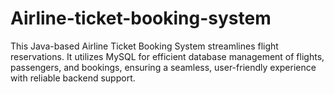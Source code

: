 # Airline-ticket-booking-system
This Java-based Airline Ticket Booking System streamlines flight reservations. It utilizes MySQL for efficient database management of flights, passengers, and bookings, ensuring a seamless, user-friendly experience with reliable backend support.
